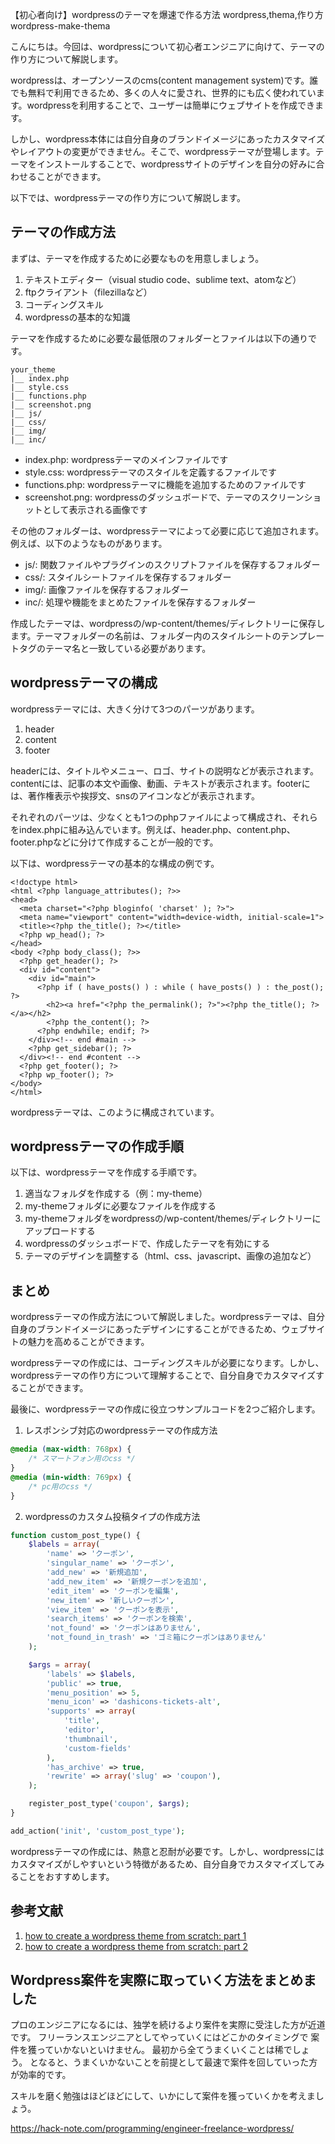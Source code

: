 【初心者向け】wordpressのテーマを爆速で作る方法
wordpress,thema,作り方
wordpress-make-thema

こんにちは。今回は、wordpressについて初心者エンジニアに向けて、テーマの作り方について解説します。

wordpressは、オープンソースのcms(content management system)です。誰でも無料で利用できるため、多くの人々に愛され、世界的にも広く使われています。wordpressを利用することで、ユーザーは簡単にウェブサイトを作成できます。

しかし、wordpress本体には自分自身のブランドイメージにあったカスタマイズやレイアウトの変更ができません。そこで、wordpressテーマが登場します。テーマをインストールすることで、wordpressサイトのデザインを自分の好みに合わせることができます。

以下では、wordpressテーマの作り方について解説します。

## テーマの作成方法

まずは、テーマを作成するために必要なものを用意しましょう。

1. テキストエディター（visual studio code、sublime text、atomなど）
2. ftpクライアント（filezillaなど）
3. コーディングスキル
4. wordpressの基本的な知識

テーマを作成するために必要な最低限のフォルダーとファイルは以下の通りです。

```
your_theme
|__ index.php
|__ style.css
|__ functions.php
|__ screenshot.png
|__ js/
|__ css/
|__ img/
|__ inc/
```

- index.php: wordpressテーマのメインファイルです
- style.css: wordpressテーマのスタイルを定義するファイルです
- functions.php: wordpressテーマに機能を追加するためのファイルです
- screenshot.png: wordpressのダッシュボードで、テーマのスクリーンショットとして表示される画像です

その他のフォルダーは、wordpressテーマによって必要に応じて追加されます。例えば、以下のようなものがあります。

- js/: 関数ファイルやプラグインのスクリプトファイルを保存するフォルダー
- css/: スタイルシートファイルを保存するフォルダー
- img/: 画像ファイルを保存するフォルダー
- inc/: 処理や機能をまとめたファイルを保存するフォルダー

作成したテーマは、wordpressの/wp-content/themes/ディレクトリーに保存します。テーマフォルダーの名前は、フォルダー内のスタイルシートのテンプレートタグのテーマ名と一致している必要があります。

## wordpressテーマの構成

wordpressテーマには、大きく分けて3つのパーツがあります。

1. header
2. content
3. footer

headerには、タイトルやメニュー、ロゴ、サイトの説明などが表示されます。contentには、記事の本文や画像、動画、テキストが表示されます。footerには、著作権表示や挨拶文、snsのアイコンなどが表示されます。

それぞれのパーツは、少なくとも1つのphpファイルによって構成され、それらをindex.phpに組み込んでいます。例えば、header.php、content.php、footer.phpなどに分けて作成することが一般的です。

以下は、wordpressテーマの基本的な構成の例です。

```
<!doctype html>
<html <?php language_attributes(); ?>>
<head>
  <meta charset="<?php bloginfo( 'charset' ); ?>">
  <meta name="viewport" content="width=device-width, initial-scale=1">
  <title><?php the_title(); ?></title>
  <?php wp_head(); ?>
</head>
<body <?php body_class(); ?>>
  <?php get_header(); ?>
  <div id="content">
    <div id="main">
      <?php if ( have_posts() ) : while ( have_posts() ) : the_post(); ?>
        <h2><a href="<?php the_permalink(); ?>"><?php the_title(); ?></a></h2>
        <?php the_content(); ?>
      <?php endwhile; endif; ?>
    </div><!-- end #main -->
    <?php get_sidebar(); ?>
  </div><!-- end #content -->
  <?php get_footer(); ?>
  <?php wp_footer(); ?>
</body>
</html>
```

wordpressテーマは、このように構成されています。

## wordpressテーマの作成手順

以下は、wordpressテーマを作成する手順です。

1. 適当なフォルダを作成する（例：my-theme）
2. my-themeフォルダに必要なファイルを作成する
3. my-themeフォルダをwordpressの/wp-content/themes/ディレクトリーにアップロードする
4. wordpressのダッシュボードで、作成したテーマを有効にする
5. テーマのデザインを調整する（html、css、javascript、画像の追加など）

## まとめ

wordpressテーマの作成方法について解説しました。wordpressテーマは、自分自身のブランドイメージにあったデザインにすることができるため、ウェブサイトの魅力を高めることができます。

wordpressテーマの作成には、コーディングスキルが必要になります。しかし、wordpressテーマの作り方について理解することで、自分自身でカスタマイズすることができます。

最後に、wordpressテーマの作成に役立つサンプルコードを2つご紹介します。

1. レスポンシブ対応のwordpressテーマの作成方法
```css
@media (max-width: 768px) {
    /* スマートフォン用のcss */
}
@media (min-width: 769px) {
    /* pc用のcss */
}
```

2. wordpressのカスタム投稿タイプの作成方法
```php
function custom_post_type() {
    $labels = array(
        'name' => 'クーポン',
        'singular_name' => 'クーポン',
        'add_new' => '新規追加',
        'add_new_item' => '新規クーポンを追加',
        'edit_item' => 'クーポンを編集',
        'new_item' => '新しいクーポン',
        'view_item' => 'クーポンを表示',
        'search_items' => 'クーポンを検索',
        'not_found' => 'クーポンはありません',
        'not_found_in_trash' => 'ゴミ箱にクーポンはありません'
    );

    $args = array(
        'labels' => $labels,
        'public' => true,
        'menu_position' => 5,
        'menu_icon' => 'dashicons-tickets-alt',
        'supports' => array(
            'title',
            'editor',
            'thumbnail',
            'custom-fields'
        ),
        'has_archive' => true,
        'rewrite' => array('slug' => 'coupon'),
    );

    register_post_type('coupon', $args);
}

add_action('init', 'custom_post_type');
```

wordpressテーマの作成には、熱意と忍耐が必要です。しかし、wordpressにはカスタマイズがしやすいという特徴があるため、自分自身でカスタマイズしてみることをおすすめします。

## 参考文献

1. [how to create a wordpress theme from scratch: part 1](https://www.taniarascia.com/developing-a-wordpress-theme-from-scratch/)
2. [how to create a wordpress theme from scratch: part 2](https://www.taniarascia.com/developing-a-wordpress-theme-from-scratch-continued/)

## Wordpress案件を実際に取っていく方法をまとめました
プロのエンジニアになるには、独学を続けるより案件を実際に受注した方が近道です。
フリーランスエンジニアとしてやっていくにはどこかのタイミングで
案件を獲っていかないといけません。
最初から全てうまくいくことは稀でしょう。
となると、うまくいかないことを前提として最速で案件を回していった方が効率的です。

スキルを磨く勉強はほどほどにして、いかにして案件を獲っていくかを考えましょう。

https://hack-note.com/programming/engineer-freelance-wordpress/

